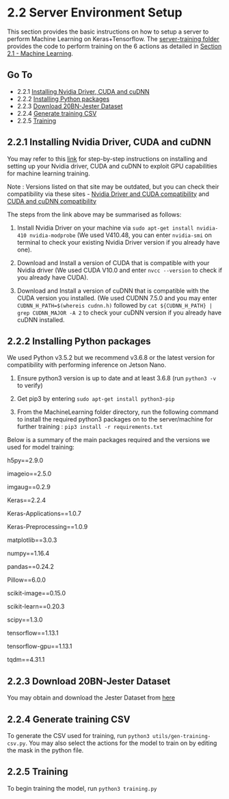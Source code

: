 2.2 Server Environment Setup
===

This section provides the basic instructions on how to setup a server to perform Machine Learning on Keras+Tensorflow. The [server-training folder](https://github.com/patrickjohncyh/ibm-waldo/tree/master/2-MachineLearning/server-training) provides the code to perform training on the 6 actions as detailed in [Section 2.1 - Machine Learning](https://github.com/patrickjohncyh/ibm-waldo/blob/master/2-MachineLearning/2-1-MachineLearning.md).


## Go To
* 2.2.1 [Installing Nvidia Driver, CUDA and cuDNN](#221-installing-nvidia-driver-cuda-and-cudnn)
* 2.2.2 [Installing Python packages](#222-installing-python-packages)
* 2.2.3 [Download 20BN-Jester Dataset](#223-download-20bn-jester-dataset)
* 2.2.4 [Generate training CSV](#224-generate-training-csv)
* 2.2.5 [Training](#225-start-training)

2.2.1 Installing Nvidia Driver, CUDA and cuDNN
---

You may refer to this [link](https://medium.com/@zhanwenchen/install-cuda-and-cudnn-for-tensorflow-gpu-on-ubuntu-79306e4ac04e) for step-by-step instructions on installing and setting up your Nvidia driver, CUDA and cuDNN to exploit GPU capabilities for machine learning training.

Note : Versions listed on that site may be outdated, but you can check their compatibility via these sites - [Nvidia Driver and CUDA compatibility](https://stackoverflow.com/questions/30820513/what-is-the-correct-version-of-cuda-for-my-nvidia-driver/30820690#30820690) and [CUDA and cuDNN compatibility](https://docs.nvidia.com/deeplearning/sdk/cudnn-support-matrix/index.html)

The steps from the link above may be summarised as follows:

1. Install Nvidia Driver on your machine via `sudo apt-get install nvidia-410 nvidia-modprobe` (We used V410.48, you can enter `nvidia-smi` on terminal to check your existing Nvidia Driver version if you already have one).

2. Download and Install a version of CUDA that is compatible with your Nvidia driver (We used CUDA V10.0 and enter `nvcc --version` to check if you already have CUDA).

3. Download and Install a version of cuDNN that is compatible with the CUDA version you installed. (We used CUDNN 7.5.0 and you may enter `CUDNN_H_PATH=$(whereis cudnn.h)` followed by `cat ${CUDNN_H_PATH} | grep CUDNN_MAJOR -A 2` to check your cuDNN version if you already have cuDNN installed.

2.2.2 Installing Python packages
---

We used Python v3.5.2 but we recommend v3.6.8 or the latest version for compatibility with performing inference on Jetson Nano.

1.  Ensure python3 version is up to date and at least 3.6.8 (run `python3 -v` to verify)
 
2.  Get pip3 by entering `sudo apt-get install python3-pip`

3.  From the MachineLearning folder directory, run the following command to install the required python3 packages on to the server/machine for further training : `pip3 install -r requirements.txt`

Below is a summary of the main packages required and the versions we used for model training:

h5py==2.9.0

imageio==2.5.0

imgaug==0.2.9

Keras==2.2.4

Keras-Applications==1.0.7

Keras-Preprocessing==1.0.9

matplotlib==3.0.3

numpy==1.16.4

pandas==0.24.2

Pillow==6.0.0

scikit-image==0.15.0

scikit-learn==0.20.3

scipy==1.3.0

tensorflow==1.13.1

tensorflow-gpu==1.13.1

tqdm==4.31.1

2.2.3 Download 20BN-Jester Dataset
---

You may obtain and download the Jester Dataset from [here](https://20bn.com/datasets/jester)

2.2.4 Generate training CSV
---

To generate the CSV used for training, run `python3 utils/gen-training-csv.py`.
You may also select the actions for the model to train on by editing the mask in the python file.

2.2.5 Training
---

To begin training the model, run `python3 training.py`




